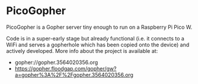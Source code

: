 # PicoGopher

PicoGopher is a Gopher server tiny enough to run on a Raspberry Pi Pico W.

Code is in a super-early stage but already functional (i.e. it connects to a WiFi and serves a gopherhole which has been copied onto the device) and actively developed.
More info about the project is available at:

- gopher://gopher.3564020356.org
- https://gopher.floodgap.com/gopher/gw?a=gopher%3A%2F%2Fgopher.3564020356.org
